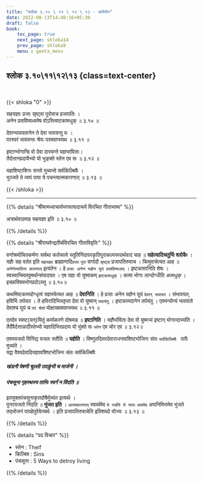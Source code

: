 ```yaml
---
title: "श्लोक ३.१० \ ११ \ १२ \ १३ - कर्मयोग"
date: 2022-08-13T14:40:16+05:30
draft: false
book:
    toc_page: true
    next_page: shloka14
    prev_page: shloka9
    menu : geeta_menu
---
```




## श्लोक ३.१०\११\१२\१३ {class=text-center}

<br/>

{{< shloka  "0"  >}}

सहयज्ञाः प्रजाः सृष्ट्वा पुरोवाच प्रजापतिः ।   
अनेन प्रसविष्यध्वमेष वोऽस्त्विष्टकामधुक् ॥ ३.१० ॥  

देवान्भावयतानेन ते देवा भावयन्तु वः ।  
परस्परं भावयन्तः श्रेयः परमवाप्स्यथ  ॥ ३.११ ॥  

इष्टान्भोगान्हि वो देवा दास्यन्ते यज्ञभाविताः।  
तैर्दत्तानप्रदायैभ्यो यो भुङ्क्ते स्तेन एव सः ॥ ३.१२ ॥  

यज्ञशिष्टाशिनः सन्तो मुच्यन्ते सर्वकिल्बिषैः ।    
भुञ्जते ते त्वघं पापा ये पचन्त्यात्मकारणात् ॥ ३.१३ ॥ 


{{< /shloka >}}

---


{{% details "श्रीमत्मध्वाचार्यभगवत्पादाचर्य विरचित  गीताभाष्य" %}}

अत्रार्थवादमाह सहयज्ञा इति  ॥ ३.१० ॥  

{{% /details %}}



{{% details "श्रीराघवेन्द्रतीर्थविरचित गीताविवृतिः" %}}

वर्णाश्रमोचितकर्मणः सर्वथा कर्तव्यत्वे 
स्तुतिनिंदापरकृतिपुराकल्परूपार्थवादं चाह ॥ 
**सहेत्यादिचतुर्भिः श्लोकैः** । यज्ञैः सह वर्तत इति `सहयज्ञाः` 
ब्राह्माणादि`प्रजाः` `पुरा` सर्गादौ `सृष्ट्वा` प्रजापतिरुवाच ।
किमुवाचेत्यत आह ॥ `अनेनेत्यादिना कारणात्` इत्यंतेन । 
हे `प्रजाः अनेन यज्ञेन यूयं प्रसविष्यध्वम्‌` ।
इष्टकामानिति शेषः । स्वस्वाभिमतपुमर्थान्संपादयत । एष
यज्ञः वो युष्माकम् `इष्टकामधुक्‌` । 
कामा भोगाः तान्दोग्धीति *कामधुक्*‌ । इच्छाविषयभोगप्रदोऽस्तु ॥ ३.१०॥   

कथमिष्टकामदोग्धृत्वं यज्ञस्येत्यत आह ॥ **देवानिति** । 
हे प्रजाः अनेन यज्ञेन यूयं `देवान्‌ भावयत` । 
संभावयत, हविर्भिः तर्पयत । 
ते हविरादिभिस्तृप्ता देवा वो युष्मान्‌ `भावयंतु` । 
इष्टकामदानेन तर्पयंतु ।
एवमन्योन्यं भावयंतो देवाश्च यूयं च `परं श्रेयो` मोक्षाख्यमवाप्स्यथ 
॥ ३.११ ॥   

एतदेव स्पष्ट(यन्‌)यितुं कर्माकरणे दोषमाह ॥ **इष्टानिति** । 
यज्ञैर्भाविता देवा वो युष्मभ्यं इष्टान्‌ भोगान्दास्यंति । 
तैर्देवैर्दत्तान्नादींस्तेभ्यो यज्ञादिभिरप्रदाय 
यो भुंक्ते सः `स्तेन` एव चोर एव ॥ ३.१२॥   

एवमयजतो विनिंद्य यजतः स्तौति ॥ **यज्ञेति** । 
विष्णुतदितरदेवाराधनावशिष्टभोजिनः संतः `सर्वकिल्बिषैः `
पापैः मुच्यंते ।   
यद्वा वैश्वदेवादियज्ञावशिष्टभोजिनः संतः सर्वकिल्बिषैः 
##### खंडनी पेषणी चुल्ली उदकुंभी च मार्जनी । 
##### पंचसूना गृहस्थस्य ताभिः स्वर्गं न विंदति ॥ 
इतयुक्तपंचसूनाकृतदोषैर्मुच्यंत इत्यर्थः ।  
पुनरयजतो निंदति ॥ **भुंजत इति** ।
`आत्मकारणात्` स्वार्थमेव `ये पचंति ते पापाः` `अघमेव` 
अघनिमित्तमेव भुंजते तद्भोजनं पापहेतुरेवेत्यर्थः । इति 
प्रजापतिरुवाचेति इतिशब्दो योज्यः ॥ ३.१३ ॥


{{% /details %}}



{{% details "पद विचार" %}}

- स्तेन : Theif
- किल्बिष : Sins
- पंचसूना : 5 Ways to detroy living

{{% /details %}}
